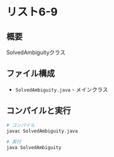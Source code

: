 # リスト6-9

## 概要
SolvedAmbiguityクラス

## ファイル構成
- `SolvedAmbiguity.java` - メインクラス

## コンパイルと実行
```bash
# コンパイル
javac SolvedAmbiguity.java

# 実行
java SolvedAmbiguity
```
